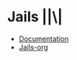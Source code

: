 # Jails ||\\|

- [Documentation](http://javiani.github.io/Jails/docs)
- [Jails-org](https://github.com/jails-org)
